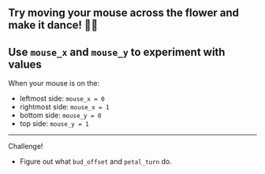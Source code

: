 Try moving your mouse across the flower and make it dance! 💃🕺
---
Use `mouse_x` and `mouse_y` to experiment with values
---
When your mouse is on the:
- leftmost side: `mouse_x = 0`
- rightmost side: `mouse_x = 1`
- bottom side: `mouse_y = 0`
- top side: `mouse_y = 1`
---
Challenge!
- Figure out what `bud_offset` and `petal_turn` do.